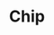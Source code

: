 ---
title: Chip
tags: ["chip", "integrated-circuit", "electronic", "semiconductor", "technology", "microchip", "circuitry"]
icon: chip
svg: '<svg xmlns="http://www.w3.org/2000/svg" width="24" height="24" fill="none" viewBox="0 0 24 24" stroke-width="1.5" stroke-linecap="round" stroke-linejoin="round" stroke="currentColor"><path d="M17 3H7a1 1 0 0 0-1 1v16a1 1 0 0 0 1 1h10a1 1 0 0 0 1-1V4a1 1 0 0 0-1-1M6 6H3m3 4H3m3 4H3m3 4H3M21 6h-3m3 4h-3m3 4h-3m3 4h-3"/></svg>'
---